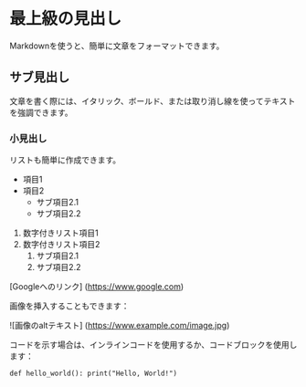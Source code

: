 # 最上級の見出し

Markdownを使うと、簡単に文章をフォーマットできます。

## サブ見出し

文章を書く際には、イタリック、ボールド、または取り消し線を使ってテキストを強調できます。

### 小見出し

リストも簡単に作成できます。

- 項目1
- 項目2
  -  サブ項目2.1
  -  サブ項目2.2

1. 数字付きリスト項目1
2. 数字付きリスト項目2
     1. サブ項目2.1
     2. サブ項目2.2

[Googleへのリンク] (https://www.google.com)

画像を挿入することもできます：

![画像のaltテキスト] (https://www.example.com/image.jpg)

コードを示す場合は、インラインコードを使用するか、コードブロックを使用します：

```
def hello_world(): print("Hello, World!")
```

